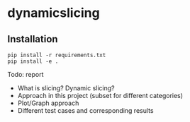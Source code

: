 # dynamicslicing

## Installation

```console
pip install -r requirements.txt
pip install -e .
```


Todo: report

* What is slicing? Dynamic slicing?
* Approach in this project (subset for different categories)
* Plot/Graph approach
* Different test cases and corresponding results